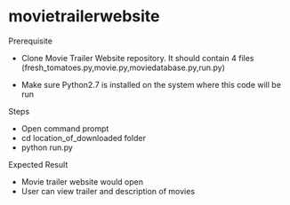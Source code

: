 # movietrailerwebsite

Prerequisite
- Clone Movie Trailer Website repository. It should contain 4 files
(fresh_tomatoes.py,movie.py,moviedatabase.py,run.py)

- Make sure Python2.7 is installed on the system where this code will be run

Steps
- Open command prompt
- cd location_of_downloaded folder
- python run.py

Expected Result
- Movie trailer website would open
- User can view trailer and description of movies
